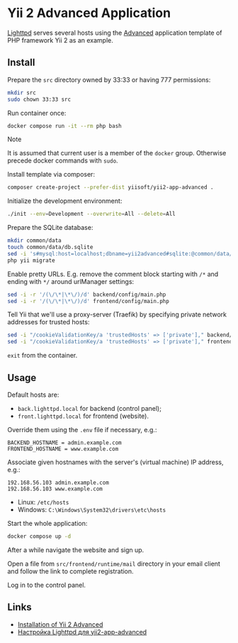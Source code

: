# Yii 2 Advanced Application

[Lighttpd](https://www.lighttpd.net/) serves several hosts
using the [Advanced](https://github.com/yiisoft/yii2-app-advanced)
application template of PHP framework Yii 2 as an example.

## Install

Prepare the `src` directory owned by 33:33 or having 777 permissions:

```bash
mkdir src
sudo chown 33:33 src
```

Run container once:

```bash
docker compose run -it --rm php bash
```

> [!note]
> It is assumed that current user is a member of the `docker` group. Otherwise precede docker commands with `sudo`.

Install template via composer:

```bash
composer create-project --prefer-dist yiisoft/yii2-app-advanced .
```

Initialize the development environment:

```bash
./init --env=Development --overwrite=All --delete=All
```

Prepare the SQLite database:

```bash
mkdir common/data
touch common/data/db.sqlite
sed -i 's#mysql:host=localhost;dbname=yii2advanced#sqlite:@common/data/db.sqlite#' common/config/main-local.php
php yii migrate
```

Enable pretty URLs. E.g. remove the comment block starting with `/*` and
ending with `*/` around urlManager settings:

```bash
sed -i -r '/(\/\*|\*\/)/d' backend/config/main.php
sed -i -r '/(\/\*|\*\/)/d' frontend/config/main.php
```

Tell Yii that we'll use a proxy-server (Traefik) by specifying private
network addresses for trusted hosts:

```bash
sed -i "/cookieValidationKey/a 'trustedHosts' => ['private']," backend/config/main-local.php
sed -i "/cookieValidationKey/a 'trustedHosts' => ['private']," frontend/config/main-local.php
```

`exit` from the container.

## Usage

Default hosts are:

* `back.lighttpd.local` for backend (control panel);
* `front.lighttpd.local` for frontend (website).

Override them using the `.env` file if necessary, e.g.:

```
BACKEND_HOSTNAME = admin.example.com
FRONTEND_HOSTNAME = www.example.com
```

Associate given hostnames with the server's (virtual machine) IP address, e.g.:

```
192.168.56.103 admin.example.com
192.168.56.103 www.example.com
```

* Linux: `/etc/hosts`
* Windows: `C:\Windows\System32\drivers\etc\hosts`

Start the whole application:

```bash
docker compose up -d
```

After a while navigate the website and sign up.

Open a file from `src/frontend/runtime/mail` directory in your email client
and follow the link to complete registration.

Log in to the control panel.

## Links

* [Installation of Yii 2 Advanced](https://github.com/yiisoft/yii2-app-advanced/blob/master/docs/guide/start-installation.md)
* [Настройка Lighttpd для yii2-app-advanced](https://comp.dmkos.ru/publ/nastrojka-lighttpd-dla-yii2-app-advanced/)
